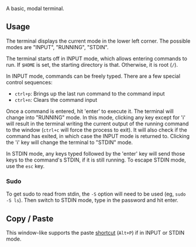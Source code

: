 A basic, modal terminal.

## Usage

The terminal displays the current mode in the lower left corner. The possible modes are "INPUT", "RUNNING", "STDIN".

The terminal starts off in INPUT mode, which allows entering commands to run. If `$HOME` is set, the starting directory is that. Otherwise, it is root (`/`).

In INPUT mode, commands can be freely typed. There are a few special control sequences:

- `ctrl+p`: Brings up the last run command to the command input
- `ctrl+n`: Clears the command input

Once a command is entered, hit 'enter' to execute it. The terminal will change into "RUNNING" mode. In this mode, clicking any key except for 'i' will result in the terminal writing the current output of the running command to the window (`ctrl+c` will force the process to exit). It will also check if the command has exited, in which case the INPUT mode is returned to. Clicking the 'i' key will change the terminal to "STDIN" mode.

In STDIN mode, any keys typed followed by the 'enter' key will send those keys to the command's STDIN, if it is still running. To escape STDIN mode, use the `esc` key.

### Sudo

To get sudo to read from stdin, the `-S` option will need to be used (eg, `sudo -S ls`). Then switch to STDIN mode, type in the password and hit enter.

## Copy / Paste

This window-like supports the paste [shortcut](../system/shortcuts.md) (`Alt+P`) if in INPUT or STDIN mode.

